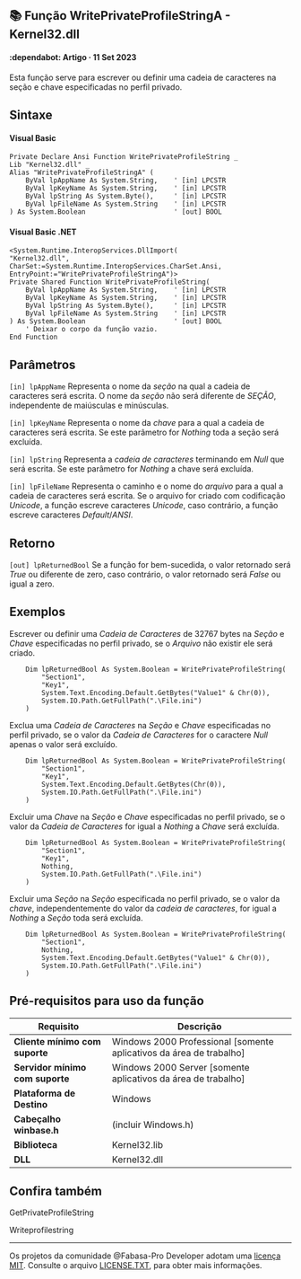## :books: Função WritePrivateProfileStringA - Kernel32.dll

#### :dependabot: Artigo · 11 Set 2023

Esta função serve para escrever ou definir uma cadeia de caracteres na seção e chave especificadas no perfil privado.

## Sintaxe

#### Visual Basic
```basic
Private Declare Ansi Function WritePrivateProfileString _
Lib "Kernel32.dll" _
Alias "WritePrivateProfileStringA" (
    ByVal lpAppName As System.String,    ' [in] LPCSTR
    ByVal lpKeyName As System.String,    ' [in] LPCSTR
    ByVal lpString As System.Byte(),     ' [in] LPCSTR
    ByVal lpFileName As System.String    ' [in] LPCSTR
) As System.Boolean                      ' [out] BOOL
```

#### Visual Basic .NET

```basic
<System.Runtime.InteropServices.DllImport(
"Kernel32.dll",
CharSet:=System.Runtime.InteropServices.CharSet.Ansi,
EntryPoint:="WritePrivateProfileStringA")>
Private Shared Function WritePrivateProfileString(
    ByVal lpAppName As System.String,    ' [in] LPCSTR
    ByVal lpKeyName As System.String,    ' [in] LPCSTR
    ByVal lpString As System.Byte(),     ' [in] LPCSTR
    ByVal lpFileName As System.String    ' [in] LPCSTR
) As System.Boolean                      ' [out] BOOL
    ' Deixar o corpo da função vazio.
End Function
```

## Parâmetros

`[in] lpAppName` Representa o nome da *seção* na qual a cadeia de caracteres será escrita. O nome da *seção* não será diferente de *SEÇÃO*, independente de maiúsculas e minúsculas.

`[in] lpKeyName` Representa o nome da *chave* para a qual a cadeia de caracteres será escrita. Se este parâmetro for *Nothing* toda a seção será excluída.

`[in] lpString` Representa a *cadeia de caracteres* terminando em *Null* que será escrita. Se este parâmetro for *Nothing* a chave será excluída.

`[in] lpFileName` Representa o caminho e o nome do *arquivo* para a qual a cadeia de caracteres será escrita. Se o arquivo for criado com codificação *Unicode*, a função escreve caracteres *Unicode*, caso contrário, a função escreve caracteres *Default*/*ANSI*.

## Retorno

`[out] lpReturnedBool` Se a função for bem-sucedida, o valor retornado será *True* ou diferente de zero, caso contrário, o valor retornado será *False* ou igual a zero.

## Exemplos

Escrever ou definir uma *Cadeia de Caracteres* de 32767 bytes na *Seção* e *Chave* especificadas no perfil privado, se o *Arquivo* não existir ele será criado.

```basic
    Dim lpReturnedBool As System.Boolean = WritePrivateProfileString(
        "Section1",
        "Key1",
        System.Text.Encoding.Default.GetBytes("Value1" & Chr(0)),
        System.IO.Path.GetFullPath(".\File.ini")
    )
```

Exclua uma *Cadeia de Caracteres* na *Seção* e *Chave* especificadas no perfil privado, se o valor da *Cadeia de Caracteres* for o caractere *Null* apenas o valor será excluído.

```basic
    Dim lpReturnedBool As System.Boolean = WritePrivateProfileString(
        "Section1",
        "Key1",
        System.Text.Encoding.Default.GetBytes(Chr(0)),
        System.IO.Path.GetFullPath(".\File.ini")
    )
```

Excluir uma *Chave* na *Seção* e *Chave* especificadas no perfil privado, se o valor da *Cadeia de Caracteres* for igual a *Nothing* a *Chave* será excluída.

```basic
    Dim lpReturnedBool As System.Boolean = WritePrivateProfileString(
        "Section1",
        "Key1",
        Nothing,
        System.IO.Path.GetFullPath(".\File.ini")
    )
```

Excluir uma *Seção* na *Seção* especificada no perfil privado, se o valor da *chave*, independentemente do valor da *cadeia de caracteres*, for igual a *Nothing* a *Seção* toda será excluída.

```basic
    Dim lpReturnedBool As System.Boolean = WritePrivateProfileString(
        "Section1",
        Nothing,
        System.Text.Encoding.Default.GetBytes("Value1" & Chr(0)),
        System.IO.Path.GetFullPath(".\File.ini")
    )
```

## Pré-requisitos para uso da função

|  Requisito                      | Descrição                                                           |
| ------------------------------- | ------------------------------------------------------------------- |
| __Cliente mínimo com suporte__  |	Windows 2000 Professional [somente aplicativos da área de trabalho] |
| __Servidor mínimo com suporte__ | Windows 2000 Server [somente aplicativos da área de trabalho]       |
| __Plataforma de Destino__	      | Windows                                                             |
| __Cabeçalho	winbase.h__         | (incluir Windows.h)                                                 |
| __Biblioteca__                  | Kernel32.lib                                                        |
| __DLL__                         | Kernel32.dll                                                        |

## Confira também

GetPrivateProfileString

Writeprofilestring

----

Os projetos da comunidade @Fabasa-Pro Developer adotam uma [licença MIT](https://github.com/fabasapro/fabasapro/blob/main/LICENSE). Consulte o arquivo [LICENSE.TXT](https://github.com/fabasapro/fabasapro/blob/main/LICENSE.TXT), para obter mais informações.

